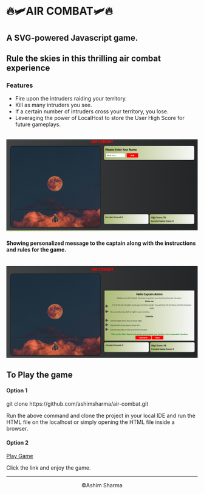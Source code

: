 <h1>🔥🛩️AIR COMBAT🛩️🔥</h1>
<h2>A SVG-powered Javascript game.</h2>
<h2>Rule the skies in this thrilling air combat experience</h2>
<h3>Features</h3>
<ul>
<li>Fire upon the intruders raiding your territory.</li>
<li>Kill as many intruders you see.</li>
<li>If a certain number of intruders cross your territory, you lose.</li>
<li>Leveraging the power of LocalHost to store the User High Score for future gameplays.</li>
</ul>
<br>
<img src="./assets/air-combat2.png" alt="Homepage Screenshot 2">
<br>
<h4>Showing personalized message to the captain along with the instructions and rules for the game.</h4>
<br>
<img src="./assets/air-combat1.png" alt="Homepage Screenshot 2">
<br>
<h2>To Play the game</h2>
<h4>Option 1</h4>
<p>git clone https://github.com/ashimsharma/air-combat.git</p>
<p>Run the above command and clone the project in your local IDE and run the HTML file on the localhost or simply opening the HTML file inside a browser.</p>
<h4>Option 2</h4>
<p><a href="https://ashimsharma.github.io/air-combat">Play Game</a></p>
<p>Click the link and enjoy the game.</p>

<hr>

<p style="text-align: center;">&copy;Ashim Sharma</p>